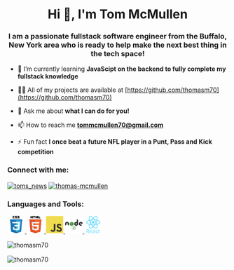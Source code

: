 <h1 align="center">Hi 👋, I'm Tom McMullen</h1>
<h3 align="center">I am a passionate fullstack software engineer from the Buffalo, New York area who is ready to help make the next best thing in the tech space!</h3>

- 🌱 I’m currently learning **JavaScipt on the backend to fully complete my fullstack knowledge**

- 👨‍💻 All of my projects are available at [https://github.com/thomasm70](https://github.com/thomasm70)

- 💬 Ask me about **what I can do for you!**

- 📫 How to reach me **tommcmullen70@gmail.com**

- ⚡ Fun fact **I once beat a future NFL player in a Punt, Pass and Kick competition**

<h3 align="left">Connect with me:</h3>
<p align="left">
<a href="https://bsky.app/profile/tomahawkd70.bsky.social" target="blank"><img align="center" src="https://github.com/OzzyCzech/bluesky-logo/raw/main/dist/bluesky-icon.blue.svg" alt="toms_news" height="30" width="40" /></a>
<a href="https://linkedin.com/in/thomas-mcmullen" target="blank"><img align="center" src="https://raw.githubusercontent.com/rahuldkjain/github-profile-readme-generator/master/src/images/icons/Social/linked-in-alt.svg" alt="thomas-mcmullen" height="30" width="40" /></a>
</p>

<h3 align="left">Languages and Tools:</h3>
<p align="left"> <a href="https://www.w3schools.com/css/" target="_blank" rel="noreferrer"> <img src="https://raw.githubusercontent.com/devicons/devicon/master/icons/css3/css3-original-wordmark.svg" alt="css3" width="40" height="40"/> </a> <a href="https://www.w3.org/html/" target="_blank" rel="noreferrer"> <img src="https://raw.githubusercontent.com/devicons/devicon/master/icons/html5/html5-original-wordmark.svg" alt="html5" width="40" height="40"/> </a> <a href="https://developer.mozilla.org/en-US/docs/Web/JavaScript" target="_blank" rel="noreferrer"> <img src="https://raw.githubusercontent.com/devicons/devicon/master/icons/javascript/javascript-original.svg" alt="javascript" width="40" height="40"/> </a> <a href="https://nodejs.org" target="_blank" rel="noreferrer"> <img src="https://raw.githubusercontent.com/devicons/devicon/master/icons/nodejs/nodejs-original-wordmark.svg" alt="nodejs" width="40" height="40"/> </a> <a href="https://reactjs.org/" target="_blank" rel="noreferrer"> <img src="https://raw.githubusercontent.com/devicons/devicon/master/icons/react/react-original-wordmark.svg" alt="react" width="40" height="40"/> </a> </p>

<p><img align="center" src="https://github-readme-stats.vercel.app/api/top-langs?username=thomasm70&show_icons=true&locale=en&layout=compact" alt="thomasm70" /></p>

<p><img align="center" src="https://github-readme-streak-stats.herokuapp.com/?user=thomasm70&theme=dark" alt="thomasm70" /></p>
